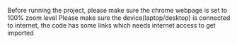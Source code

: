 Before running the project, please make sure the chrome webpage is set to 100% zoom level
Please make sure the device(laptop/desktop) is connected to internet, the code has some links which needs internet access to get imported
